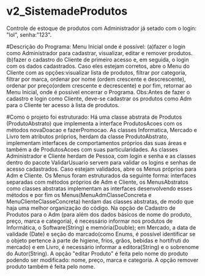 # v2_SistemadeProdutos

Controle de estoque de produtos com Administrador já setado com o login: "lol", senha:"123".


#Descrição do Programa:
Menu Inicial onde é possível:
(a)fazer o login como Administrador para cadastrar, visualizar, editar e remover produtos.
(b)fazer o cadastro do Cliente de primeiro acesso e, em seguida, o login com os dados cadastrados. 
Caso eles estejam corretos, abre o Menu do Cliente com as opções:visualizar lista de produtos, filtrar por categoria, filtrar por marca, 
ordenar por nome (ordem crescente e descrescente), ordenar por preço(ordem crescente e decrescente) e por fim, retornar ao Menu Inicial, onde é possível
encerrar o Programa. 
Obs:Antes de fazer o cadastro e login como Cliente, deve-se cadastrar os produtos como Adm para o Cliente ter acesso à lista de produtos. 

#Como o projeto foi estruturado:
Há uma classe abstrata de Produtos (ProdutoAbstrato) que implementa a interface ProdutosAcoes com os métodos novaDoacao e fazerPromocao. As classes Informatica,
Mercado e Livro tem atributos próprios, herdam da classe ProdutoAbstrato, implementam interfaces de comportamentos próprios das suas áreas e também a de ProdutosAcoes
com suas particularidades.
As classes Administrador e Cliente herdam de Pessoa, com login e senha e as classes dentro do pacote ValidarUsuario servem para validar os logins e senhas de 
acesso cadastrados. Caso estejam validados, abre os Menus próprios para Adm e Cliente. 
Os Menus foram estruturados da seguinte forma: interfaces separadas com métodos próprios de Adm e Cliente, os MenusAbstratos como classes abstratas implementam as 
interfaces desenvolvendo esses métodos e por fim os Menus(MenuAdmClasseConcreta e MenuClienteClasseConcreta) herdam das classes abstratas, de modo que haja uma melhor
organização do código. 
Na opção de Cadastro de Produtos para o Adm (para além dos dados básicos de nome do produto, preço, marca e categoria), é necessário informar
nos produtos de Informática, o Software(String) e memória(Double); em Mercado, a data de validade (Date) e seção do marcado(como Enums, é possível identificar
se o objeto pertence à parte de higiene, frios, grãos, bebidas e hortifruti do mercado) e em Livro, é necessário informar a editora(String) e o sobrenome do Autor(String).
A opção "editar Produto" é feita pelo nome do produto podendo ser modificado: nome, preço, marca e categoria. A opção remover produto também é feita pelo nome.
